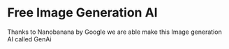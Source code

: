 # Free Image Generation AI
Thanks to Nanobanana by Google we are able make this Image generation AI called GenAi
